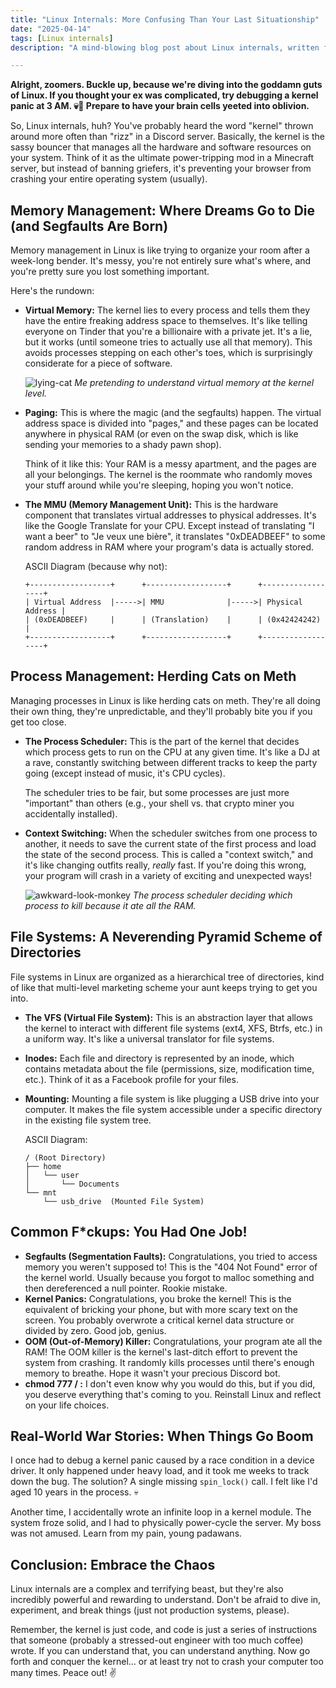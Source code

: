 ```yaml
---
title: "Linux Internals: More Confusing Than Your Last Situationship"
date: "2025-04-14"
tags: [Linux internals]
description: "A mind-blowing blog post about Linux internals, written for chaotic Gen Z engineers who accidentally chmod'd their root directory again."

---
```


**Alright, zoomers. Buckle up, because we're diving into the goddamn guts of Linux. If you thought your ex was complicated, try debugging a kernel panic at 3 AM. 💀🙏 Prepare to have your brain cells yeeted into oblivion.**

So, Linux internals, huh? You've probably heard the word "kernel" thrown around more often than "rizz" in a Discord server. Basically, the kernel is the sassy bouncer that manages all the hardware and software resources on your system. Think of it as the ultimate power-tripping mod in a Minecraft server, but instead of banning griefers, it's preventing your browser from crashing your entire operating system (usually).

## Memory Management: Where Dreams Go to Die (and Segfaults Are Born)

Memory management in Linux is like trying to organize your room after a week-long bender. It's messy, you're not entirely sure what's where, and you're pretty sure you lost something important.

Here's the rundown:

*   **Virtual Memory:** The kernel lies to every process and tells them they have the entire freaking address space to themselves. It's like telling everyone on Tinder that you're a billionaire with a private jet. It's a lie, but it works (until someone tries to actually use all that memory). This avoids processes stepping on each other's toes, which is surprisingly considerate for a piece of software.

    ![lying-cat](https://i.kym-cdn.com/entries/icons/original/000/027/691/tumblr_nroanfy2dI1qjmg3po1_500.jpg)
    *Me pretending to understand virtual memory at the kernel level.*

*   **Paging:** This is where the magic (and the segfaults) happen. The virtual address space is divided into "pages," and these pages can be located anywhere in physical RAM (or even on the swap disk, which is like sending your memories to a shady pawn shop).

    Think of it like this: Your RAM is a messy apartment, and the pages are all your belongings. The kernel is the roommate who randomly moves your stuff around while you're sleeping, hoping you won't notice.

*   **The MMU (Memory Management Unit):** This is the hardware component that translates virtual addresses to physical addresses. It's like the Google Translate for your CPU. Except instead of translating "I want a beer" to "Je veux une bière", it translates "0xDEADBEEF" to some random address in RAM where your program's data is actually stored.

    ASCII Diagram (because why not):

    ```
    +------------------+      +------------------+      +------------------+
    | Virtual Address  |----->| MMU              |----->| Physical Address |
    | (0xDEADBEEF)     |      | (Translation)    |      | (0x42424242)     |
    +------------------+      +------------------+      +------------------+
    ```

## Process Management: Herding Cats on Meth

Managing processes in Linux is like herding cats on meth. They're all doing their own thing, they're unpredictable, and they'll probably bite you if you get too close.

*   **The Process Scheduler:** This is the part of the kernel that decides which process gets to run on the CPU at any given time. It's like a DJ at a rave, constantly switching between different tracks to keep the party going (except instead of music, it's CPU cycles).

    The scheduler tries to be fair, but some processes are just more "important" than others (e.g., your shell vs. that crypto miner you accidentally installed).

*   **Context Switching:** When the scheduler switches from one process to another, it needs to save the current state of the first process and load the state of the second process. This is called a "context switch," and it's like changing outfits really, *really* fast. If you're doing this wrong, your program will crash in a variety of exciting and unexpected ways!

    ![awkward-look-monkey](https://i.kym-cdn.com/photos/images/newsfeed/002/233/165/310.jpg)
    *The process scheduler deciding which process to kill because it ate all the RAM.*

## File Systems: A Neverending Pyramid Scheme of Directories

File systems in Linux are organized as a hierarchical tree of directories, kind of like that multi-level marketing scheme your aunt keeps trying to get you into.

*   **The VFS (Virtual File System):** This is an abstraction layer that allows the kernel to interact with different file systems (ext4, XFS, Btrfs, etc.) in a uniform way. It's like a universal translator for file systems.

*   **Inodes:** Each file and directory is represented by an inode, which contains metadata about the file (permissions, size, modification time, etc.). Think of it as a Facebook profile for your files.

*   **Mounting:** Mounting a file system is like plugging a USB drive into your computer. It makes the file system accessible under a specific directory in the existing file system tree.

    ASCII Diagram:

    ```
    / (Root Directory)
    ├── home
    │   └── user
    │       └── Documents
    └── mnt
        └── usb_drive  (Mounted File System)
    ```

## Common F\*ckups: You Had One Job!

*   **Segfaults (Segmentation Faults):** Congratulations, you tried to access memory you weren't supposed to! This is the "404 Not Found" error of the kernel world. Usually because you forgot to malloc something and then dereferenced a null pointer. Rookie mistake.
*   **Kernel Panics:** Congratulations, you broke the kernel! This is the equivalent of bricking your phone, but with more scary text on the screen. You probably overwrote a critical kernel data structure or divided by zero. Good job, genius.
*   **OOM (Out-of-Memory) Killer:** Congratulations, your program ate all the RAM! The OOM killer is the kernel's last-ditch effort to prevent the system from crashing. It randomly kills processes until there's enough memory to breathe. Hope it wasn't your precious Discord bot.
*   **chmod 777 / :** I don't even know why you would do this, but if you did, you deserve everything that's coming to you. Reinstall Linux and reflect on your life choices.

## Real-World War Stories: When Things Go Boom

I once had to debug a kernel panic caused by a race condition in a device driver. It only happened under heavy load, and it took me weeks to track down the bug. The solution? A single missing `spin_lock()` call. I felt like I'd aged 10 years in the process. 💀

Another time, I accidentally wrote an infinite loop in a kernel module. The system froze solid, and I had to physically power-cycle the server. My boss was not amused. Learn from my pain, young padawans.

## Conclusion: Embrace the Chaos

Linux internals are a complex and terrifying beast, but they're also incredibly powerful and rewarding to understand. Don't be afraid to dive in, experiment, and break things (just not production systems, please).

Remember, the kernel is just code, and code is just a series of instructions that someone (probably a stressed-out engineer with too much coffee) wrote. If you can understand that, you can understand anything. Now go forth and conquer the kernel… or at least try not to crash your computer too many times. Peace out! ✌️
